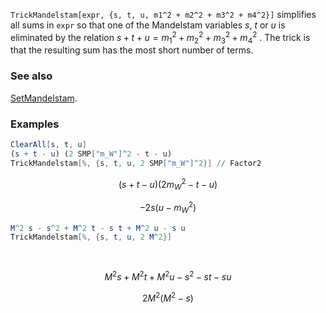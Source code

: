 `TrickMandelstam[expr, {s, t, u, m1^2 + m2^2 + m3^2 + m4^2}]` simplifies all sums in `expr` so that one of the Mandelstam variables $s$, $t$ or $u$ is eliminated by the relation $s + t + u = m_1^2 + m_2^2 + m_3^2 + m_4^2$ . The trick is that the resulting sum has the most short number of terms.

### See also

[SetMandelstam](SetMandelstam).

### Examples

```mathematica
ClearAll[s, t, u]
(s + t - u) (2 SMP["m_W"]^2 - t - u)
TrickMandelstam[%, {s, t, u, 2 SMP["m_W"]^2}] // Factor2
```

$$(s+t-u) \left(2 m_W^2-t-u\right)$$

$$-2 s \left(u-m_W^2\right)$$

```mathematica
M^2 s - s^2 + M^2 t - s t + M^2 u - s u
TrickMandelstam[%, {s, t, u, 2 M^2}] 
  
 

```

$$M^2 s+M^2 t+M^2 u-s^2-s t-s u$$

$$2 M^2 \left(M^2-s\right)$$